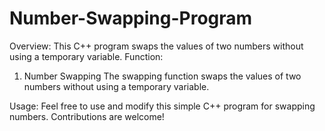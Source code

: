 # Number-Swapping-Program
Overview:
This C++ program swaps the values of two numbers without using a temporary variable.
Function:
1. Number Swapping
The swapping function swaps the values of two numbers without using a temporary variable.

Usage:
Feel free to use and modify this simple C++ program for swapping numbers. Contributions are welcome!
